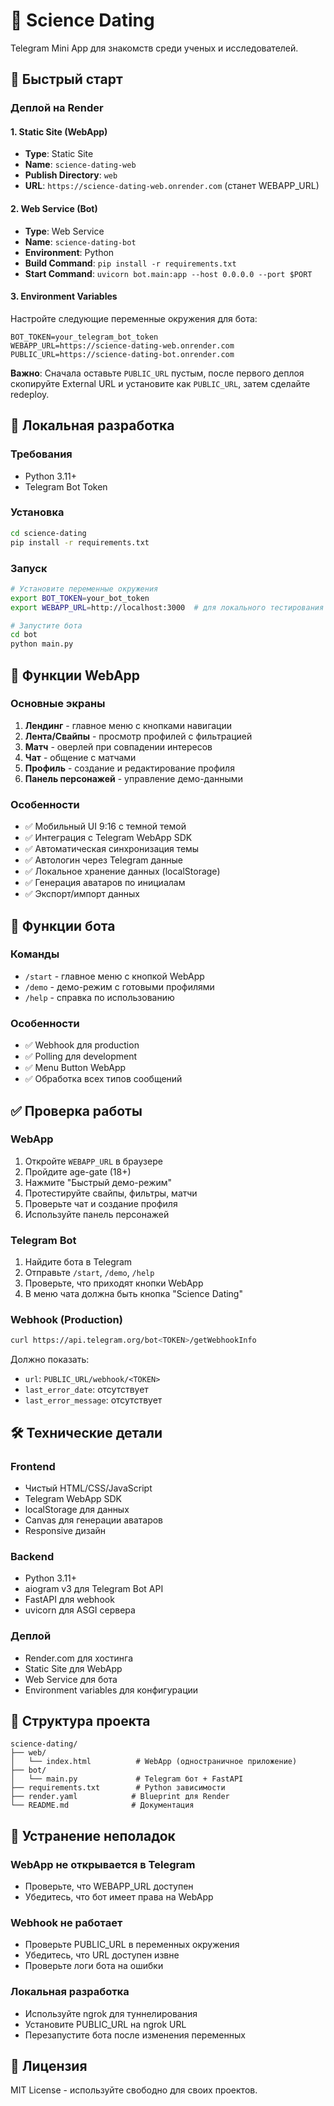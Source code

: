 # 🔬 Science Dating

Telegram Mini App для знакомств среди ученых и исследователей.

## 🚀 Быстрый старт

### Деплой на Render

#### 1. Static Site (WebApp)
- **Type**: Static Site
- **Name**: `science-dating-web`
- **Publish Directory**: `web`
- **URL**: `https://science-dating-web.onrender.com` (станет WEBAPP_URL)

#### 2. Web Service (Bot)
- **Type**: Web Service
- **Name**: `science-dating-bot`
- **Environment**: Python
- **Build Command**: `pip install -r requirements.txt`
- **Start Command**: `uvicorn bot.main:app --host 0.0.0.0 --port $PORT`

#### 3. Environment Variables
Настройте следующие переменные окружения для бота:

```
BOT_TOKEN=your_telegram_bot_token
WEBAPP_URL=https://science-dating-web.onrender.com
PUBLIC_URL=https://science-dating-bot.onrender.com
```

**Важно**: Сначала оставьте `PUBLIC_URL` пустым, после первого деплоя скопируйте External URL и установите как `PUBLIC_URL`, затем сделайте redeploy.

## 🔧 Локальная разработка

### Требования
- Python 3.11+
- Telegram Bot Token

### Установка
```bash
cd science-dating
pip install -r requirements.txt
```

### Запуск
```bash
# Установите переменные окружения
export BOT_TOKEN=your_bot_token
export WEBAPP_URL=http://localhost:3000  # для локального тестирования

# Запустите бота
cd bot
python main.py
```

## 📱 Функции WebApp

### Основные экраны
1. **Лендинг** - главное меню с кнопками навигации
2. **Лента/Свайпы** - просмотр профилей с фильтрацией
3. **Матч** - оверлей при совпадении интересов
4. **Чат** - общение с матчами
5. **Профиль** - создание и редактирование профиля
6. **Панель персонажей** - управление демо-данными

### Особенности
- ✅ Мобильный UI 9:16 с темной темой
- ✅ Интеграция с Telegram WebApp SDK
- ✅ Автоматическая синхронизация темы
- ✅ Автологин через Telegram данные
- ✅ Локальное хранение данных (localStorage)
- ✅ Генерация аватаров по инициалам
- ✅ Экспорт/импорт данных

## 🤖 Функции бота

### Команды
- `/start` - главное меню с кнопкой WebApp
- `/demo` - демо-режим с готовыми профилями
- `/help` - справка по использованию

### Особенности
- ✅ Webhook для production
- ✅ Polling для development
- ✅ Menu Button WebApp
- ✅ Обработка всех типов сообщений

## ✅ Проверка работы

### WebApp
1. Откройте `WEBAPP_URL` в браузере
2. Пройдите age-gate (18+)
3. Нажмите "Быстрый демо-режим"
4. Протестируйте свайпы, фильтры, матчи
5. Проверьте чат и создание профиля
6. Используйте панель персонажей

### Telegram Bot
1. Найдите бота в Telegram
2. Отправьте `/start`, `/demo`, `/help`
3. Проверьте, что приходят кнопки WebApp
4. В меню чата должна быть кнопка "Science Dating"

### Webhook (Production)
```bash
curl https://api.telegram.org/bot<TOKEN>/getWebhookInfo
```
Должно показать:
- `url`: `PUBLIC_URL/webhook/<TOKEN>`
- `last_error_date`: отсутствует
- `last_error_message`: отсутствует

## 🛠 Технические детали

### Frontend
- Чистый HTML/CSS/JavaScript
- Telegram WebApp SDK
- localStorage для данных
- Canvas для генерации аватаров
- Responsive дизайн

### Backend
- Python 3.11+
- aiogram v3 для Telegram Bot API
- FastAPI для webhook
- uvicorn для ASGI сервера

### Деплой
- Render.com для хостинга
- Static Site для WebApp
- Web Service для бота
- Environment variables для конфигурации

## 📁 Структура проекта

```
science-dating/
├── web/
│   └── index.html          # WebApp (одностраничное приложение)
├── bot/
│   └── main.py             # Telegram бот + FastAPI
├── requirements.txt        # Python зависимости
├── render.yaml            # Blueprint для Render
└── README.md              # Документация
```

## 🐛 Устранение неполадок

### WebApp не открывается в Telegram
- Проверьте, что WEBAPP_URL доступен
- Убедитесь, что бот имеет права на WebApp

### Webhook не работает
- Проверьте PUBLIC_URL в переменных окружения
- Убедитесь, что URL доступен извне
- Проверьте логи бота на ошибки

### Локальная разработка
- Используйте ngrok для туннелирования
- Установите PUBLIC_URL на ngrok URL
- Перезапустите бота после изменения переменных

## 📄 Лицензия

MIT License - используйте свободно для своих проектов.
